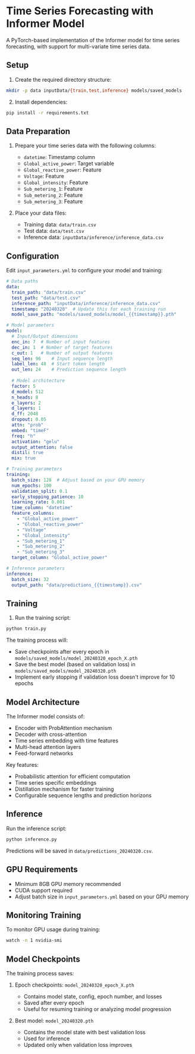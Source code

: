 # Time Series Forecasting with Informer Model

A PyTorch-based implementation of the Informer model for time series forecasting, with support for multi-variate time series data.

## Setup

1. Create the required directory structure:
```bash
mkdir -p data inputData/{train,test,inference} models/saved_models
```

2. Install dependencies:
```bash
pip install -r requirements.txt
```

## Data Preparation

1. Prepare your time series data with the following columns:
   - `datetime`: Timestamp column
   - `Global_active_power`: Target variable
   - `Global_reactive_power`: Feature
   - `Voltage`: Feature
   - `Global_intensity`: Feature
   - `Sub_metering_1`: Feature
   - `Sub_metering_2`: Feature
   - `Sub_metering_3`: Feature

2. Place your data files:
   - Training data: `data/train.csv`
   - Test data: `data/test.csv`
   - Inference data: `inputData/inference/inference_data.csv`

## Configuration

Edit `input_parameters.yml` to configure your model and training:

```yaml
# Data paths
data:
  train_path: "data/train.csv"
  test_path: "data/test.csv"
  inference_path: "inputData/inference/inference_data.csv"
  timestamp: "20240320"  # Update this for each training run
  model_save_path: "models/saved_models/model_{{timestamp}}.pth"

# Model parameters
model:
  # Input/Output dimensions
  enc_in: 7  # Number of input features
  dec_in: 1  # Number of target features
  c_out: 1   # Number of output features
  seq_len: 96    # Input sequence length
  label_len: 48  # Start token length
  out_len: 24    # Prediction sequence length
  
  # Model architecture
  factor: 5
  d_model: 512
  n_heads: 8
  e_layers: 2
  d_layers: 1
  d_ff: 2048
  dropout: 0.05
  attn: "prob"
  embed: "timeF"
  freq: "h"
  activation: "gelu"
  output_attention: false
  distil: true
  mix: true

# Training parameters
training:
  batch_size: 128  # Adjust based on your GPU memory
  num_epochs: 100
  validation_split: 0.1
  early_stopping_patience: 10
  learning_rate: 0.001
  time_column: "datetime"
  feature_columns:
    - "Global_active_power"
    - "Global_reactive_power"
    - "Voltage"
    - "Global_intensity"
    - "Sub_metering_1"
    - "Sub_metering_2"
    - "Sub_metering_3"
  target_column: "Global_active_power"

# Inference parameters
inference:
  batch_size: 32
  output_path: "data/predictions_{{timestamp}}.csv"
```

## Training

1. Run the training script:
```bash
python train.py
```

The training process will:
- Save checkpoints after every epoch in `models/saved_models/model_20240320_epoch_X.pth`
- Save the best model (based on validation loss) in `models/saved_models/model_20240320.pth`
- Implement early stopping if validation loss doesn't improve for 10 epochs

## Model Architecture

The Informer model consists of:
- Encoder with ProbAttention mechanism
- Decoder with cross-attention
- Time series embedding with time features
- Multi-head attention layers
- Feed-forward networks

Key features:
- Probabilistic attention for efficient computation
- Time series specific embeddings
- Distillation mechanism for faster training
- Configurable sequence lengths and prediction horizons

## Inference

Run the inference script:
```bash
python inference.py
```

Predictions will be saved in `data/predictions_20240320.csv`.

## GPU Requirements

- Minimum 8GB GPU memory recommended
- CUDA support required
- Adjust batch size in `input_parameters.yml` based on your GPU memory

## Monitoring Training

To monitor GPU usage during training:
```bash
watch -n 1 nvidia-smi
```

## Model Checkpoints

The training process saves:
1. Epoch checkpoints: `model_20240320_epoch_X.pth`
   - Contains model state, config, epoch number, and losses
   - Saved after every epoch
   - Useful for resuming training or analyzing model progression

2. Best model: `model_20240320.pth`
   - Contains the model state with best validation loss
   - Used for inference
   - Updated only when validation loss improves 
